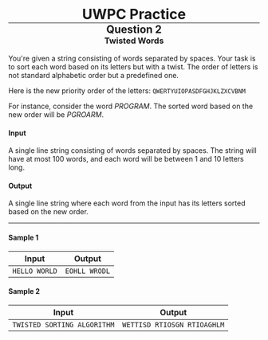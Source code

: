 <div align="center" >
    <h1 style="margin:0px"> UWPC Practice </h1>
    <hr style="margin:0px">
    <h2 style="margin:0px"> Question 2 </h2>
    <h3 style="margin:0px"> Twisted Words </h3>
</div>
<br>
You're given a string consisting of words separated by spaces. Your task is to sort each word based on its letters but with a twist. The order of letters is not standard alphabetic order but a predefined one.

Here is the new priority order of the letters:  ```QWERTYUIOPASDFGHJKLZXCVBNM```

For instance, consider the word *PROGRAM*. The sorted word based on the new order will be *PGROARM*.


#### Input
A single line string consisting of words separated by spaces. The string will have at most 100 words, and each word will be between 1 and 10 letters long.

#### Output
A single line string where each word from the input has its letters sorted based on the new order.

<hr>

#### Sample 1

| Input  | Output |
| -------- | ------- |
| ```HELLO WORLD```  | ```EOHLL WRODL```    |

#### Sample 2

| Input  | Output |
| -------- | ------- |
| ```TWISTED SORTING ALGORITHM```  | ```WETTISD RTIOSGN RTIOAGHLM```    |